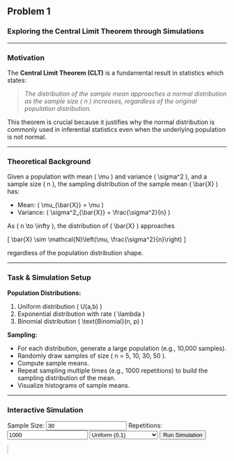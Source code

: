 
## Problem 1  
### Exploring the Central Limit Theorem through Simulations

---

### Motivation

The **Central Limit Theorem (CLT)** is a fundamental result in statistics which states:

> *The distribution of the sample mean approaches a normal distribution as the sample size \( n \) increases, regardless of the original population distribution.*

This theorem is crucial because it justifies why the normal distribution is commonly used in inferential statistics even when the underlying population is not normal.

---

### Theoretical Background

Given a population with mean \( \mu \) and variance \( \sigma^2 \), and a sample size \( n \), the sampling distribution of the sample mean \( \bar{X} \) has:

- Mean: \( \mu_{\bar{X}} = \mu \)
- Variance: \( \sigma^2_{\bar{X}} = \frac{\sigma^2}{n} \)

As \( n \to \infty \), the distribution of \( \bar{X} \) approaches

\[
\bar{X} \sim \mathcal{N}\left(\mu, \frac{\sigma^2}{n}\right)
\]

regardless of the population distribution shape.

---

### Task & Simulation Setup

**Population Distributions:**

1. Uniform distribution \( U(a,b) \)
2. Exponential distribution with rate \( \lambda \)
3. Binomial distribution \( \text{Binomial}(n, p) \)

**Sampling:**

- For each distribution, generate a large population (e.g., 10,000 samples).
- Randomly draw samples of size \( n = 5, 10, 30, 50 \).
- Compute sample means.
- Repeat sampling multiple times (e.g., 1000 repetitions) to build the sampling distribution of the mean.
- Visualize histograms of sample means.

---

### Interactive Simulation 

<div>
  <label>Sample Size: <input type="number" id="sampleSize" min="1" value="30"></label>
  <label>Repetitions: <input type="number" id="repetitions" min="100" value="1000"></label>
  <select id="distributionSelect">
    <option value="uniform">Uniform (0,1)</option>
    <option value="exponential">Exponential (λ=1)</option>
    <option value="binomial">Binomial (n=10, p=0.5)</option>
  </select>
  <button onclick="runCLTSimulation()">Run Simulation</button>
</div>

<canvas id="cltCanvas" width="600" height="400" style="border:1px solid #ccc;margin-top:10px;"></canvas>

<script>
  function getRandomUniform() {
    return Math.random();
  }

  function getRandomExponential(lambda=1) {
    return -Math.log(1 - Math.random()) / lambda;
  }

  function getRandomBinomial(n=10, p=0.5) {
    let success = 0;
    for(let i=0; i<n; i++) {
      if (Math.random() < p) success++;
    }
    return success;
  }

  function runCLTSimulation() {
    const sampleSize = parseInt(document.getElementById('sampleSize').value);
    const repetitions = parseInt(document.getElementById('repetitions').value);
    const dist = document.getElementById('distributionSelect').value;

    let populationFunc;
    switch(dist) {
      case 'uniform': populationFunc = getRandomUniform; break;
      case 'exponential': populationFunc = () => getRandomExponential(1); break;
      case 'binomial': populationFunc = () => getRandomBinomial(10, 0.5); break;
    }

    let sampleMeans = [];
    for(let i=0; i<repetitions; i++) {
      let sum = 0;
      for(let j=0; j<sampleSize; j++) {
        sum += populationFunc();
      }
      sampleMeans.push(sum / sampleSize);
    }

    drawHistogram(sampleMeans, sampleSize, dist);
  }

  function drawHistogram(data, sampleSize, dist) {
    const canvas = document.getElementById('cltCanvas');
    const ctx = canvas.getContext('2d');
    ctx.clearRect(0, 0, canvas.width, canvas.height);

    const bins = 40;
    const min = Math.min(...data);
    const max = Math.max(...data);
    const binWidth = (max - min) / bins;
    let histogram = new Array(bins).fill(0);

    data.forEach(d => {
      const idx = Math.min(bins - 1, Math.floor((d - min) / binWidth));
      histogram[idx]++;
    });

    const maxCount = Math.max(...histogram);

    // Draw histogram
    const margin = 40;
    const graphWidth = canvas.width - 2*margin;
    const graphHeight = canvas.height - 2*margin;

    ctx.fillStyle = '#007bff';
    for(let i=0; i<bins; i++) {
      const x = margin + i * (graphWidth / bins);
      const height = (histogram[i] / maxCount) * graphHeight;
      ctx.fillRect(x, margin + graphHeight - height, graphWidth / bins - 2, height);
    }

    // Axis
    ctx.strokeStyle = 'black';
    ctx.beginPath();
    ctx.moveTo(margin, margin);
    ctx.lineTo(margin, margin + graphHeight);
    ctx.lineTo(margin + graphWidth, margin + graphHeight);
    ctx.stroke();

    // Labels
    ctx.fillStyle = 'black';
    ctx.font = '14px Arial';
    ctx.fillText(`CLT: Sample Size=${sampleSize}, Distribution=${dist}`, margin, margin - 10);
    ctx.fillText(min.toFixed(2), margin, margin + graphHeight + 15);
    ctx.fillText(max.toFixed(2), margin + graphWidth - 30, margin + graphHeight + 15);
  }
</script>


